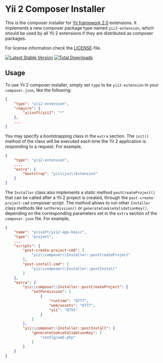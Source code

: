 Yii 2 Composer Installer
========================

This is the composer installer for [Yii framework 2.0](http://www.yiiframework.com) extensions.
It implements a new composer package type named `yii2-extension`,
which should be used by all Yii 2 extensions if they are distributed as composer packages.

For license information check the [LICENSE](LICENSE.md)-file.

[![Latest Stable Version](https://poser.pugx.org/yiisoft/yii2-composer/v/stable.png)](https://packagist.org/packages/yiisoft/yii2-composer)
[![Total Downloads](https://poser.pugx.org/yiisoft/yii2-composer/downloads.png)](https://packagist.org/packages/yiisoft/yii2-composer)


Usage
-----

To use Yii 2 composer installer, simply set `type` to be `yii2-extension` in your `composer.json`,
like the following:

```json
{
    "type": "yii2-extension",
    "require": {
        "yiisoft/yii2": "*"
    },
    ...
}
```

You may specify a bootstrapping class in the `extra` section. The `init()` method of the class will be executed each time
the Yii 2 application is responding to a request. For example,

```json
{
    "type": "yii2-extension",
    ...,
    "extra": {
        "bootstrap": "yii\\jui\\Extension"
    }
}
```

The `Installer` class also implements a static method `postCreateProject()` that can be called after
a Yii 2 project is created, through the `post-create-project-cmd` composer script.
The method allows to run other `Installer` class methods like `setPermission()` or `generateCookieValidationKey()`, 
depending on the corresponding parameters set in the `extra` section of the `composer.json` file.
For example,

```json
{
    "name": "yiisoft/yii2-app-basic",
    "type": "project",
    ...
    "scripts": {
        "post-create-project-cmd": [
            "yii\\composer\\Installer::postCreateProject"
        ],
        "post-install-cmd": [
            "yii\\composer\\Installer::postInstall"
        ]
    },
    "extra": {
        "yii\\composer\\Installer::postCreateProject": {
            "setPermission": [
                {
                    "runtime": "0777",
                    "web/assets": "0777",
                    "yii": "0755"
                }
            ]
        },
        "yii\\composer\\Installer::postInstall": {
            "generateCookieValidationKey": [
                "config/web.php"
            ]
        }
    }
}
```
